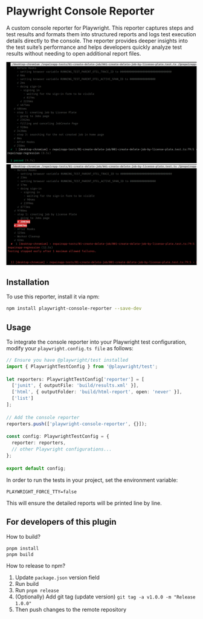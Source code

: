 # Playwright Console Reporter

A custom console reporter for Playwright. This reporter captures steps and test results and formats them into structured reports and logs test execution details directly to the console. The reporter provides deeper insights into the test suite’s performance and helps developers quickly analyze test results without needing to open additional report files.

![Playwright Console Reporter Pass](https://github.com/thepartly/playwright-console-reporter/blob/main/Screenshot1.png?raw=true)
![Playwright Console Reporter Fail](https://github.com/thepartly/playwright-console-reporter/blob/main/Screenshot2.png?raw=true)

## Installation

To use this reporter, install it via npm:

```sh
npm install playwright-console-reporter --save-dev
```

## Usage

To integrate the console reporter into your Playwright test configuration, modify your `playwright.config.ts file` as follows:

```typescript
// Ensure you have @playwright/test installed
import { PlaywrightTestConfig } from '@playwright/test';  

let reporters: PlaywrightTestConfig['reporter'] = [
  ['junit', { outputFile: 'build/results.xml' }],
  ['html', { outputFolder: 'build/html-report', open: 'never' }],
  ['list']
];

// Add the console reporter
reporters.push(['playwright-console-reporter', {}]);

const config: PlaywrightTestConfig = {
  reporter: reporters,
  // other Playwright configurations...
};

export default config;

```

In order to run the tests in your project, set the environment variable:

```
PLAYWRIGHT_FORCE_TTY=false
```
This will ensure the detailed reports will be printed line by line.

## For developers of this plugin

How to build?

```
pnpm install
pnpm build
```

How to release to npm?

1. Update `package.json` version field
2. Run build
3. Run `pnpm release`
4. (Optionally) Add git tag (update version) `git tag -a v1.0.0 -m "Release 1.0.0"`
5. Then push changes to the remote repository

